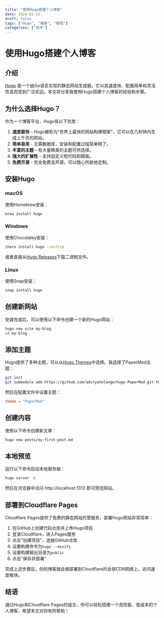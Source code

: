 ```yaml
---
title: "使用Hugo搭建个人博客"
date: 2024-03-21
draft: false
tags: ["Hugo", "博客", "教程"]
categories: ["技术"]
---
```


# 使用Hugo搭建个人博客

## 介绍

[Hugo](https://gohugo.io/) 是一个由Go语言实现的静态网站生成器。它以其速度快、配置简单和灵活性高而受到广泛欢迎。本文将分享我使用Hugo搭建个人博客的经验和步骤。

## 为什么选择Hugo？

作为一个博客平台，Hugo有以下优势：

1. **速度极快** - Hugo被称为"世界上最快的网站构建框架"，它可以在几秒钟内生成上千页的网站。
2. **简单易用** - 无需数据库，安装和配置过程简单明了。
3. **丰富的主题** - 有大量精美的主题可供选择。
4. **强大的扩展性** - 支持自定义短代码和模板。
5. **免费开源** - 完全免费且开源，可以随心所欲地定制。

## 安装Hugo

### macOS

使用Homebrew安装：

```bash
brew install hugo
```

### Windows

使用Chocolatey安装：

```bash
choco install hugo -confirm
```

或者直接从[Hugo Releases](https://github.com/gohugoio/hugo/releases)下载二进制文件。

### Linux

使用Snap安装：

```bash
snap install hugo
```

## 创建新网站

安装完成后，可以使用以下命令创建一个新的Hugo网站：

```bash
hugo new site my-blog
cd my-blog
```

## 添加主题

Hugo提供了多种主题，可以从[Hugo Themes](https://themes.gohugo.io/)中选择。我选择了PaperMod主题：

```bash
git init
git submodule add https://github.com/adityatelange/hugo-PaperMod.git themes/PaperMod
```

然后在配置文件中设置主题：

```toml
theme = "PaperMod"
```

## 创建内容

使用以下命令创建新文章：

```bash
hugo new posts/my-first-post.md
```

## 本地预览

运行以下命令启动本地服务器：

```bash
hugo server -D
```

然后在浏览器中访问 http://localhost:1313 即可预览网站。

## 部署到Cloudflare Pages

Cloudflare Pages提供了免费的静态网站托管服务，部署Hugo网站非常简单：

1. 在GitHub上创建代码仓库并上传Hugo项目
2. 登录Cloudflare，进入Pages服务
3. 点击"创建项目"，连接GitHub仓库
4. 设置构建命令为`hugo --minify`
5. 设置构建输出目录为`public`
6. 点击"保存并部署"

完成上述步骤后，你的博客就会被部署到Cloudflare的全球CDN网络上，访问速度极快。

## 结语

通过Hugo和Cloudflare Pages的组合，你可以轻松搭建一个高性能、低成本的个人博客。希望本文对你有所帮助！
